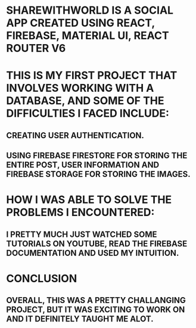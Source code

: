 # SHAREWITHWORLD IS A SOCIAL APP CREATED USING REACT, FIREBASE, MATERIAL UI, REACT ROUTER V6

# THIS IS MY FIRST PROJECT THAT INVOLVES WORKING WITH A DATABASE, AND SOME OF THE DIFFICULTIES I FACED INCLUDE: 

## CREATING USER AUTHENTICATION.
## USING FIREBASE FIRESTORE FOR STORING THE ENTIRE POST, USER INFORMATION AND FIREBASE STORAGE FOR STORING THE IMAGES.

# HOW I WAS ABLE TO SOLVE THE PROBLEMS I ENCOUNTERED:

## I PRETTY MUCH JUST WATCHED SOME TUTORIALS ON YOUTUBE, READ THE FIREBASE DOCUMENTATION AND USED MY INTUITION.

# CONCLUSION
## OVERALL, THIS WAS A PRETTY CHALLANGING PROJECT, BUT IT WAS EXCITING TO WORK ON AND IT DEFINITELY TAUGHT ME ALOT.